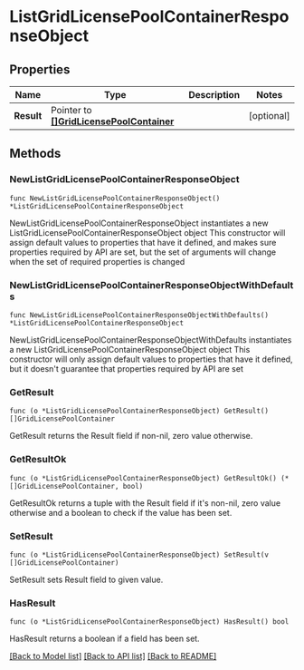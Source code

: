 # ListGridLicensePoolContainerResponseObject

## Properties

Name | Type | Description | Notes
------------ | ------------- | ------------- | -------------
**Result** | Pointer to [**[]GridLicensePoolContainer**](GridLicensePoolContainer.md) |  | [optional] 

## Methods

### NewListGridLicensePoolContainerResponseObject

`func NewListGridLicensePoolContainerResponseObject() *ListGridLicensePoolContainerResponseObject`

NewListGridLicensePoolContainerResponseObject instantiates a new ListGridLicensePoolContainerResponseObject object
This constructor will assign default values to properties that have it defined,
and makes sure properties required by API are set, but the set of arguments
will change when the set of required properties is changed

### NewListGridLicensePoolContainerResponseObjectWithDefaults

`func NewListGridLicensePoolContainerResponseObjectWithDefaults() *ListGridLicensePoolContainerResponseObject`

NewListGridLicensePoolContainerResponseObjectWithDefaults instantiates a new ListGridLicensePoolContainerResponseObject object
This constructor will only assign default values to properties that have it defined,
but it doesn't guarantee that properties required by API are set

### GetResult

`func (o *ListGridLicensePoolContainerResponseObject) GetResult() []GridLicensePoolContainer`

GetResult returns the Result field if non-nil, zero value otherwise.

### GetResultOk

`func (o *ListGridLicensePoolContainerResponseObject) GetResultOk() (*[]GridLicensePoolContainer, bool)`

GetResultOk returns a tuple with the Result field if it's non-nil, zero value otherwise
and a boolean to check if the value has been set.

### SetResult

`func (o *ListGridLicensePoolContainerResponseObject) SetResult(v []GridLicensePoolContainer)`

SetResult sets Result field to given value.

### HasResult

`func (o *ListGridLicensePoolContainerResponseObject) HasResult() bool`

HasResult returns a boolean if a field has been set.


[[Back to Model list]](../README.md#documentation-for-models) [[Back to API list]](../README.md#documentation-for-api-endpoints) [[Back to README]](../README.md)


